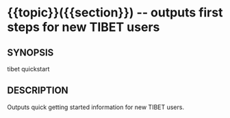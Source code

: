 {{topic}}({{section}}) -- outputs first steps for new TIBET users
=============================================

## SYNOPSIS

tibet quickstart

## DESCRIPTION

Outputs quick getting started information for new TIBET users.

